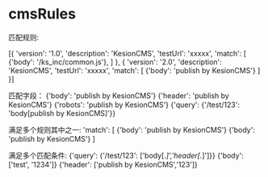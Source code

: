 # cmsRules

匹配规则:  

[{
    'version': '1.0', 'description': 'KesionCMS',
    'testUrl': 'xxxxx',
    'match': 
    [
        {'body': '/ks_inc/common.js'},
    ]
},
{
    'version': '2.0', 'description': 'KesionCMS',
    'testUrl': 'xxxxx',
    'match': 
    [
        {'body': 'publish by KesionCMS'}
    ]
}]

匹配字段：
{'body': 'publish by KesionCMS'}
{'header': 'publish by KesionCMS'}
{'robots': 'publish by KesionCMS'}
{'query': {'/test/123': 'body[publish by KesionCMS]'}}

满足多个规则其中之一:
'match': 
[
    {'body': 'publish by KesionCMS'}
    {'body': 'publish by KesionCMS'}
]

满足多个匹配条件:
{'query': {'/test/123': ['body[.*]','header[.*]']}}
{'body': ['test', '1234']}
{'header': ['publish by KesionCMS','123']}
